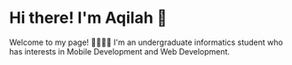 # Hi there! I'm Aqilah 👋

Welcome to my page! 👩🏻‍💻✨
I'm an undergraduate informatics student who has interests in Mobile Development and Web Development.
